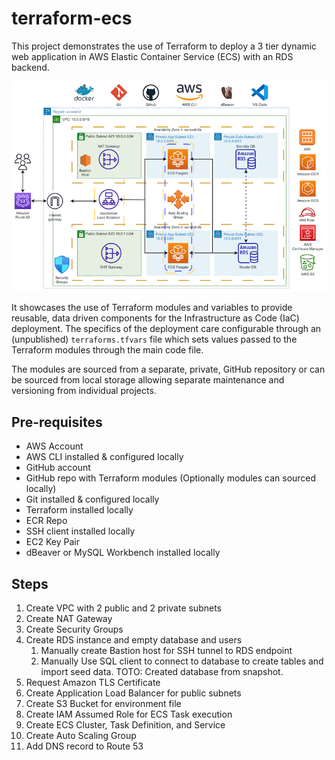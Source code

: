 # terraform-ecs

This project demonstrates the use of Terraform to deploy a 3 tier dynamic web application in AWS Elastic Container Service (ECS) with an RDS backend.

![Diagram](dynamic-website-ecs.png)

It showcases the use of Terraform modules and variables to provide reusable, data driven components for the Infrastructure as Code (IaC) deployment. The specifics of the deployment care configurable through an (unpublished) `terraforms.tfvars` file which sets values passed to the Terraform modules through the main code file.

The modules are sourced from a separate, private, GitHub repository or can be sourced from local storage allowing separate maintenance and versioning from individual projects.

## Pre-requisites

* AWS Account
* AWS CLI installed & configured locally
* GitHub account
* GitHub repo with Terraform modules (Optionally modules can sourced locally)
* Git installed & configured locally
* Terraform installed locally
* ECR Repo
* SSH client installed locally
* EC2 Key Pair
* dBeaver or MySQL Workbench installed locally

## Steps

1. Create VPC with 2 public and 2 private subnets
2. Create NAT Gateway
3. Create Security Groups
4. Create RDS instance and empty database and users
    1. Manually create Bastion host for SSH tunnel to RDS endpoint
    2. Manually Use SQL client to connect to database to create tables and import seed data. TOTO: Created database from snapshot.
5. Request Amazon TLS Certificate
6. Create Application Load Balancer for public subnets
7. Create S3 Bucket for environment file
8. Create IAM Assumed Role for ECS Task execution
9. Create ECS Cluster, Task Definition, and Service
10. Create Auto Scaling Group
11. Add DNS record to Route 53
